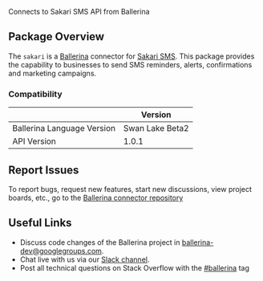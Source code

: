 Connects to Sakari SMS API from Ballerina

## Package Overview
The `sakari` is a [Ballerina](https://ballerina.io/) connector for [Sakari SMS](https://sakari.io/).
This package provides the capability to businesses to send SMS reminders, alerts, confirmations and marketing campaigns.

### Compatibility
|                               | Version               |
|-------------------------------|-----------------------|
| Ballerina Language Version    | Swan Lake Beta2      |
| API Version                   | 1.0.1                 |

## Report Issues
To report bugs, request new features, start new discussions, view project boards, etc., go to the [Ballerina connector repository](https://github.com/ballerina-platform/ballerinax-openapi-connectors)
## Useful Links
- Discuss code changes of the Ballerina project in [ballerina-dev@googlegroups.com](mailto:ballerina-dev@googlegroups.com).
- Chat live with us via our [Slack channel](https://ballerina.io/community/slack/).
- Post all technical questions on Stack Overflow with the [#ballerina](https://stackoverflow.com/questions/tagged/ballerina) tag
